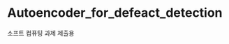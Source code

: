 Autoencoder_for_defeact_detection
============================================================
소프트 컴퓨팅 과제 제출용
